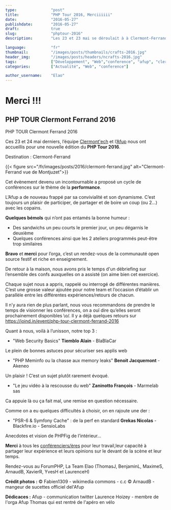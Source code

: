 ```yaml
---
type:               "post"
title:              "PHP Tour 2016, Merciiiiii"
date:               "2016-05-27"
publishdate:        "2016-05-27"
draft:              true
slug:               "phptour-2016"
description:        "Les 23 et 23 mai se déroulait à à Clermont-Ferrand le PHP Tour 2016.Pour l'occasion l'Afup et Clermot'ech ont à nouveau réuni la communauté open source PHP"

language:           "fr"
thumbnail:          "/images/posts/thumbnails/crafts-2016.jpg"
header_img:         "/images/posts/headers/ncrafts-2016.jpg"
tags:               ["Développement", "Web","conference", "afup", "clermont'ech"]
categories:         ["Actualité", "Web", "conference"]

author_username:    "Elao"
---
```




# Merci !!!
## PHP TOUR Clermont Ferrand 2016


PHP TOUR Clermont Ferrand 2016

Ces 23 et 24 mai derniers, l’équipe [Clermont'ech](http://clermontech.org/) et l’[Afup](http://afup.org/pages/site/) nous ont accueillis pour une nouvelle édition du **PHP Tour 2016**.

Destination  :  Clermont-Ferrand

{{< figure src="/fr/images/posts/2016/clermont-ferrand.jpg" alt="Clermont-Ferrand vue de Montjuzet">}}

Cet évènement devenu un incontournable a proposé un cycle de conférences sur le thème de la **performance**.

L’Afup a de nouveau frappé par sa convivialité et son dynamisme. C’est toujours un plaisir de participer, de partager et de boire un coup (ou 2...) avec les copains.

**Quelques bémols** qui n’ont pas entamés la bonne humeur :
- Des sandwichs un peu courts le premier jour, un peu dégarnis le deuxième 
- Quelques conférences ainsi que les 2 ateliers programmés peut-être trop similaires

**Bravo** et **merci** pour l’orga, c’est un rendez-vous de la communauté open source festif et riche en enseignement. 

De retour à la maison, nous avons pris le temps d'un débriefing sur l’ensemble des confs auxquelles on a assisté (on aime bien cet exercice).

Chaque sujet nous a appris, rappelé ou interrogé de différentes manières. C’est une grosse valeur ajoutée pour notre team et l’occasion d’établir un parallèle entre les différentes expériences/retours de chacun.

Il n’y aura rien de plus parlant, nous vous recommandons de prendre le temps de visionner les conférences, on a ouï dire qu’elles seront prochainement disponibles \o/.
Il y a déjà quelques retours sur https://joind.in/event/php-tour-clermont-ferrand-2016

Quant à nous, voilà à l’unisson, notre top 3 :

- "Web Security Basics" **Tiemblo Alain** - BlaBlaCar

Le plein de bonnes astuces pour sécuriser ses applis web

- "PHP Meminfo ou la chasse aux memory leaks" **Benoit Jacquemont** - Akeneo

Un plaisir ! C’est un sujet plutôt rarement évoqué.

- "Le jeu vidéo à la rescousse du web" **Zaninotto François** - Marmelab sas

Ca appuie là ou ça fait mal, une remise en question nécessaire.

Comme on a eu quelques difficultés à choisir, on en rajoute une der :

- "PSR-6 & Symfony Cache" : de la perf en standard **Grekas Nicolas** - Blackfire.io - SensioLabs

Anecdotes et vision de PHPFig de l’intérieur...

**Merci** à tous les [conférenciers/ères](http://event.afup.org/php-tour-2016/programme/) pour leur travail,leur capacité à partager leur expérience et leurs opinions sur le devant de la scène et leur temps.

Rendez-vous au ForumPHP,
La Team Elao (ThomasJ, BenjaminL, MaximeS, ArnaudB, XavierR, YvesH et LaurenceH)

**Crédit photos :**
© Fabien1309 - wikimedia commons - c.c
© ArnaudB - mangeur de sucettes officiel del'Afup

**Dédicaces :**
Afup - communication twitter 
Laurence Hoizey - membre de l'orga Afup
Thomas qui est rentré de l'apéro en vélo
